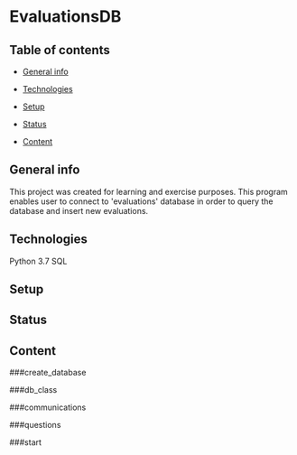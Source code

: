 # EvaluationsDB

## Table of contents
* [General info](#general-info)

* [Technologies](#technologies)

* [Setup](#setup)

* [Status](#status)

* [Content](#content)



## General info
This project was created for learning and exercise purposes.
This program enables user to connect to 'evaluations' database in order to query the database and insert new evaluations.

## Technologies
Python 3.7
SQL

## Setup

## Status

## Content

###create_database

###db_class

###communications

###questions

###start
